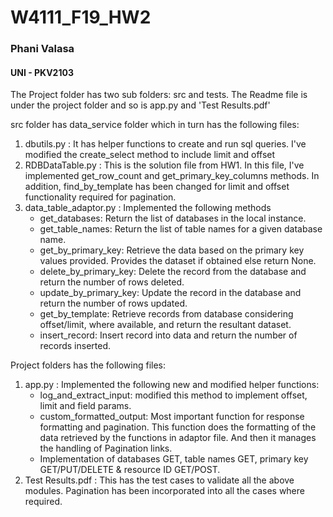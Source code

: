 # W4111_F19_HW2
### Phani Valasa 
#### UNI - PKV2103

The Project folder has two sub folders: src and tests. 
The Readme file is under the project folder and so is app.py and 'Test Results.pdf'

src folder has  data_service folder which in turn has the following files:

1) dbutils.py : It has helper functions to create and run sql queries. I've modified the create_select method to include limit and offset 
2) RDBDataTable.py : This is the solution file from HW1. In this file, I've implemented get_row_count and get_primary_key_columns methods.
In addition, find_by_template has been changed for limit and offset functionality required for pagination.
3) data_table_adaptor.py : Implemented the following methods
    * get_databases: Return the list of databases in the local instance. 
    * get_table_names: Return the list of table names for a given database name.
    * get_by_primary_key: Retrieve the data based on the primary key values provided.
    Provides the dataset if obtained else return None.
    * delete_by_primary_key: Delete the record from the database and return the number of rows deleted.
    * update_by_primary_key: 
    Update the record in the database and return the number of rows updated.
    * get_by_template: Retrieve records from database considering offset/limit, where available, and return the resultant dataset.
    * insert_record: Insert record into data and return the number of records inserted. 

Project folders has the following files:  
       
1) app.py : Implemented the following new and modified helper functions:
    * log_and_extract_input: modified this method to implement offset, limit and field params.
    * custom_formatted_output: Most important function for response formatting and pagination. This function does the formatting of the data retrieved by the functions in adaptor file.
    And then it manages the handling of Pagination links. 
    * Implementation of databases GET, table names GET, primary key GET/PUT/DELETE & resource ID GET/POST.    
2) Test Results.pdf : This has the test cases to validate all the above modules. 
Pagination has been incorporated into all the cases where required. 


